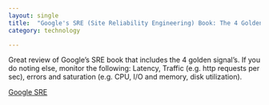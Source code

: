 ```yaml
---
layout: single
title:  "Google's SRE (Site Reliability Engineering) Book: The 4 Golden Signals!"
category: technology

---
```

Great review of Google’s SRE book that includes the 4 golden signal’s. If you do noting else, monitor the following:
Latency, Traffic (e.g. http requests per sec), errors  and saturation (e.g. CPU, I/O and memory, disk utilization). 

[Google SRE](https://podcasts.apple.com/us/podcast/site-reliability-engineering-more-evolution-of/id769189585?i=1000568811219)